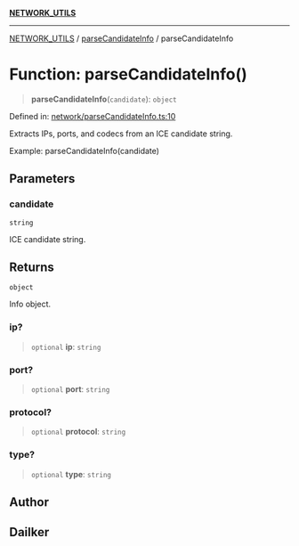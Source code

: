 [**NETWORK_UTILS**](../../README.md)

***

[NETWORK_UTILS](../../README.md) / [parseCandidateInfo](../README.md) / parseCandidateInfo

# Function: parseCandidateInfo()

> **parseCandidateInfo**(`candidate`): `object`

Defined in: [network/parseCandidateInfo.ts:10](https://github.com/dailker/everyutil-js/blob/7799f3f003cb23f425be3f1c83c38483e2648188/src/network/parseCandidateInfo.ts#L10)

Extracts IPs, ports, and codecs from an ICE candidate string.

Example: parseCandidateInfo(candidate)

## Parameters

### candidate

`string`

ICE candidate string.

## Returns

`object`

Info object.

### ip?

> `optional` **ip**: `string`

### port?

> `optional` **port**: `string`

### protocol?

> `optional` **protocol**: `string`

### type?

> `optional` **type**: `string`

## Author

## Dailker
